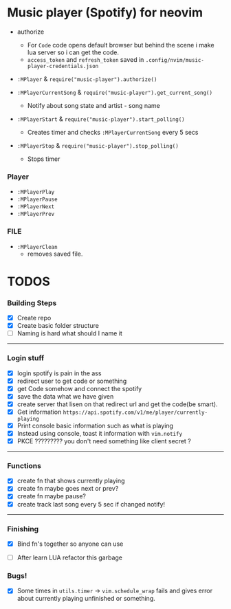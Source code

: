 # Music player (Spotify) for neovim

* authorize
    * For `Code` code opens default browser but behind the scene i make lua server so i can get the code.
    * `access_token` and `refresh_token` saved in `.config/nvim/music-player-credentials.json`

* `:MPlayer` & `require("music-player").authorize()`
* `:MPlayerCurrentSong` & `require("music-player").get_current_song()`
    * Notify about song state and artist - song name
* `:MPlayerStart` & `require("music-player").start_polling()`
    * Creates timer and checks `:MPlayerCurrentSong` every 5 secs
* `:MPlayerStop` & `require("music-player").stop_polling()`
    * Stops timer


### Player
* `:MPlayerPlay`
* `:MPlayerPause`
* `:MPlayerNext`
* `:MPlayerPrev`

### FILE
* `:MPlayerClean`
    * removes saved file.

# TODOS
### Building Steps
- [x] Create repo
- [x] Create basic folder structure
- [ ] Naming is hard what should I name it
---
### Login stuff

- [x] login spotify is pain in the ass
- [x] redirect user to get code or something
- [x] get Code somehow and connect the spotify
- [x] save the data what we have given
- [x] create server that lisen on that redirect url and get the code(be smart).
- [x] Get information `https://api.spotify.com/v1/me/player/currently-playing`
- [x] Print console basic information such as what is playing
- [x] Instead using console, toast it information with `vim.notify`
- [x] PKCE ????????? you don't need something like client secret ?

---
### Functions

- [x] create fn that shows currently playing
- [x] create fn maybe goes next or prev?
- [x] create fn maybe pause?
- [x] create track last song every 5 sec if changed notify!

---
### Finishing
- [x] Bind fn's together so anyone can use
- [ ] After learn LUA refactor this garbage


### Bugs!
- [x] Some times in `utils.timer` -> `vim.schedule_wrap` fails and gives error about currently playing unfinished or something.


